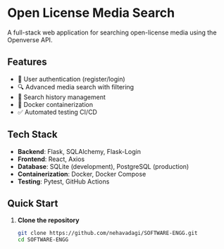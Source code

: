 # Open License Media Search

A full-stack web application for searching open-license media using the Openverse API.

## Features

- 🔐 User authentication (register/login)
- 🔍 Advanced media search with filtering
- 💾 Search history management
- 🐳 Docker containerization
- ✅ Automated testing CI/CD

## Tech Stack

- **Backend**: Flask, SQLAlchemy, Flask-Login
- **Frontend**: React, Axios
- **Database**: SQLite (development), PostgreSQL (production)
- **Containerization**: Docker, Docker Compose
- **Testing**: Pytest, GitHub Actions

## Quick Start

1. **Clone the repository**
   ```bash
   git clone https://github.com/nehavadagi/SOFTWARE-ENGG.git
   cd SOFTWARE-ENGG